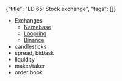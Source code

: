 {"title": "LD 65: Stock exchange", "tags": []}
* Exchanges
  * [Namebase](https://www.namebase.io/pro)
  * [Loopring](https://loopring.io/trade/ETH-DAI)
  * [Binance](https://www.binance.com/en/trade/pro/BTC_USDT)
* candlesticks
* spread, bid/ask
* liquidity
* maker/taker
* order book

